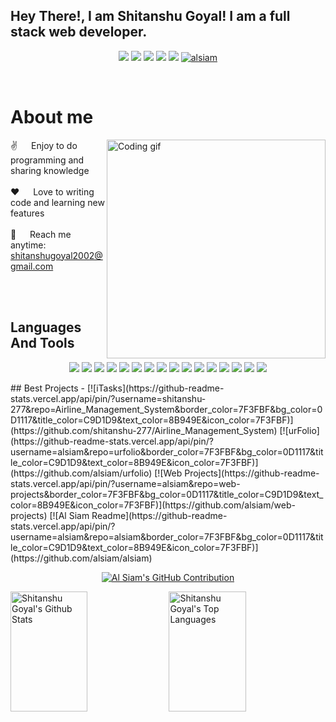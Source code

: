 ## Hey There!, I am Shitanshu Goyal! I am a full stack web developer.

<p align="center" >
 <a href="mailto:shitanshugoyal2002@gmail.com"><img src="https://img.shields.io/badge/Gmail-D14836?style=for-the-badge&logo=gmail&logoColor=white"/></a>
 <a href="https://www.linkedin.com/in/shitanshu-goyal-a86aa0219/"><img src="https://img.shields.io/badge/LinkedIn-0077B5?style=for-the-badge&logo=linkedin&logoColor=white"/></a>
 <a href="https://leetcode.com/shitanshu-277/"><img src="https://img.shields.io/badge/shitanshu_277-FFA116?style=for-the-badge&logo=LeetCode&logoColor=black"/></a>
 <a href="https://www.codechef.com/users/shitanshu_277"><img src="https://img.shields.io/badge/shitanshu_277-b5651d?style=for-the-badge&logo=codechef&logoColor=white"/></a> 
 <a href="https://auth.geeksforgeeks.org/user/sg_277"><img src="https://img.shields.io/badge/sg_277-298D46?style=for-the-badge&logo=geeksforgeeks&logoColor=white"/></a>
 <a href="https://www.instagram.com/shitanshu_goyal/?next=%2F&hl=en" target="_blank"><img src="https://img.shields.io/badge/shitanshu_goyal-fe4164?style=for-the-badge&logo=instagram&logoColor=white" alt="alsiam" /> </a> 
</p>
<br />

<!-- About Section -->
 # About me
 
<p>
 <img align="right" width="350" src="/assets/programmer.gif" alt="Coding gif" />
  
 ✌️ &emsp; Enjoy to do programming and sharing knowledge <br/><br/>
 ❤️ &emsp; Love to writing code and learning new features<br/><br/>
 📧 &emsp; Reach me anytime: shitanshugoyal2002@gmail.com<br/><br/>

</p>

<br/>

<summary><h2>Languages And Tools</h2></summary>
  <p align="center">
    <img src="https://img.shields.io/badge/c-%2300599C.svg?style=for-the-badge&logo=c&logoColor=white"></img>
    <img src="https://img.shields.io/badge/c++-%2300599C.svg?style=for-the-badge&logo=c%2B%2B&logoColor=white"></img>
    <img src="https://img.shields.io/badge/html5-%23E34F26.svg?style=for-the-badge&logo=html5&logoColor=white"></img>
    <img src="https://img.shields.io/badge/css3-%231572B6.svg?style=for-the-badge&logo=css3&logoColor=white"></img>
    <img src="https://img.shields.io/badge/Bootstrap-563D7C?style=for-the-badge&logo=bootstrap&logoColor=white"></img>
    <img src="https://img.shields.io/badge/javascript-%23323330.svg?style=for-the-badge&logo=javascript&logoColor=%23F7DF1E"></img>
    <img src="https://img.shields.io/badge/TypeScript-007ACC?style=for-the-badge&logo=typescript&logoColor=white"></img>
    <img src="https://img.shields.io/badge/Node.js-43853D?style=for-the-badge&logo=node.js&logoColor=white"></img>
    <img src="https://img.shields.io/badge/express.js-%23404d59.svg?style=for-the-badge&logo=express&logoColor=%2361DAFB"></img>
    <img src="https://img.shields.io/badge/Angular-DD0031?style=for-the-badge&logo=angular&logoColor=white"></img>
    <img src="https://img.shields.io/badge/react-%2320232a.svg?style=for-the-badge&logo=react&logoColor=%2361DAFB"></img>
    <img src="https://img.shields.io/badge/mysql-%2300f.svg?style=for-the-badge&logo=mysql&logoColor=white"></img>
    <img src="https://img.shields.io/badge/MongoDB-4EA94B?style=for-the-badge&logo=mongodb&logoColor=white"></img>
    <img src="https://img.shields.io/badge/rabbitmq-%23FF6600.svg?&style=for-the-badge&logo=rabbitmq&logoColor=white"></img>
    <img src="https://img.shields.io/badge/redis-%23DD0031.svg?&style=for-the-badge&logo=redis&logoColor=white"></img>
    <img src="https://img.shields.io/badge/GIT-E44C30?style=for-the-badge&logo=git&logoColor=white"></img>
  </p>
## Best Projects -
[![iTasks](https://github-readme-stats.vercel.app/api/pin/?username=shitanshu-277&repo=Airline_Management_System&border_color=7F3FBF&bg_color=0D1117&title_color=C9D1D9&text_color=8B949E&icon_color=7F3FBF)](https://github.com/shitanshu-277/Airline_Management_System)
[![urFolio](https://github-readme-stats.vercel.app/api/pin/?username=alsiam&repo=urfolio&border_color=7F3FBF&bg_color=0D1117&title_color=C9D1D9&text_color=8B949E&icon_color=7F3FBF)](https://github.com/alsiam/urfolio)
[![Web Projects](https://github-readme-stats.vercel.app/api/pin/?username=alsiam&repo=web-projects&border_color=7F3FBF&bg_color=0D1117&title_color=C9D1D9&text_color=8B949E&icon_color=7F3FBF)](https://github.com/alsiam/web-projects)
[![Al Siam Readme](https://github-readme-stats.vercel.app/api/pin/?username=alsiam&repo=alsiam&border_color=7F3FBF&bg_color=0D1117&title_color=C9D1D9&text_color=8B949E&icon_color=7F3FBF)](https://github.com/alsiam/alsiam)

<p align="center">
  <a href="https://github.com/shitanshu-277">
    <img src="https://github-profile-summary-cards.vercel.app/api/cards/profile-details?username=shitanshu-277&theme=radical" alt="Al Siam's GitHub Contribution"/>
  </a>
</p>

<a> 
    <a href="https://github.com/shitanshu-277"><img alt="Shitanshu Goyal's Github Stats" src="https://denvercoder1-github-readme-stats.vercel.app/api?username=shitanshu-277&show_icons=true&count_private=true&theme=react&border_color=7F3FBF&bg_color=0D1117&title_color=F85D7F&icon_color=F8D866" height="192px" width="49.5%"/></a>
  <a href="https://github.com/shitanshu-277"><img alt="Shitanshu Goyal's Top Languages" src="https://denvercoder1-github-readme-stats.vercel.app/api/top-langs/?username=shitanshu-277&langs_count=8&layout=compact&theme=react&border_color=7F3FBF&bg_color=0D1117&title_color=F85D7F&icon_color=F8D866" height="192px" width="49.5%"/></a>
  <br/>
</a>
